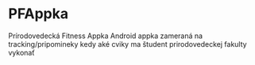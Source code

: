 # PFAppka
Prírodovedecká Fitness Appka
Android appka zameraná na tracking/pripomineky kedy aké cviky ma študent prirodovedeckej fakulty vykonať
